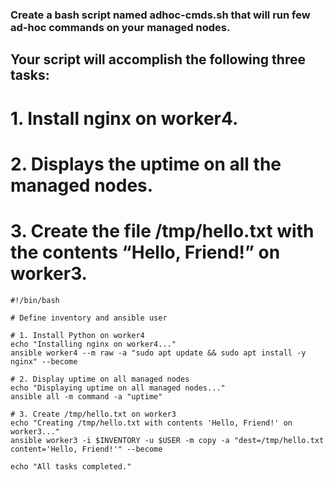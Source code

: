 ###  Create a bash script named adhoc-cmds.sh that will run few ad-hoc commands on your managed nodes. 
## Your script will accomplish the following three tasks: 
# 1. Install nginx on worker4. 
# 2. Displays the uptime on all the managed nodes. 
# 3. Create the file /tmp/hello.txt with the contents “Hello, Friend!” on worker3.

```
#!/bin/bash

# Define inventory and ansible user

# 1. Install Python on worker4
echo "Installing nginx on worker4..."
ansible worker4 --m raw -a "sudo apt update && sudo apt install -y nginx" --become

# 2. Display uptime on all managed nodes
echo "Displaying uptime on all managed nodes..."
ansible all -m command -a "uptime"

# 3. Create /tmp/hello.txt on worker3
echo "Creating /tmp/hello.txt with contents 'Hello, Friend!' on worker3..."
ansible worker3 -i $INVENTORY -u $USER -m copy -a "dest=/tmp/hello.txt content='Hello, Friend!'" --become

echo "All tasks completed."


```
